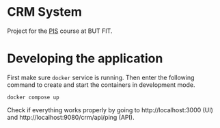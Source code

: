 # CRM System
Project for the [PIS](https://www.fit.vut.cz/study/course/PIS/.cs) course at BUT FIT.

# Developing the application

First make sure `docker` service is running. Then enter the following command to create and start the containers in development mode.

```
docker compose up
```

Check if everything works properly by going to http://localhost:3000 (UI) and http://localhost:9080/crm/api/ping (API).
